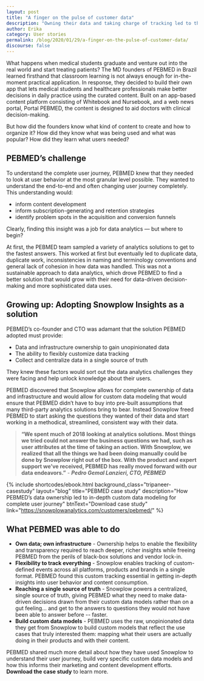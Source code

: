 ```yaml
---
layout: post
title: "A finger on the pulse of customer data"
description: "Owning their data and taking charge of tracking led to the creation of a data analytics single source of truth, letting PEBMED fuel their products with insight."
author: Erika
category: User stories
permalink: /blog/2020/01/29/a-finger-on-the-pulse-of-customer-data/
discourse: false
---
```



What happens when medical students graduate and venture out into the real world and start treating patients? The MD founders of PEBMED in Brazil learned firsthand that classroom learning is not always enough for in-the-moment practical application. In response, they decided to build their own app that lets medical students and healthcare professionals make better decisions in daily practice using the curated content. Built on an app-based content platform consisting of Whitebook and Nursebook, and a web news portal, Portal PEBMED, the content is designed to aid doctors with clinical decision-making. 

But how did the founders know what kind of content to create and how to organize it? How did they know what was being used and what was popular? How did they learn what users needed? 


## PEBMED’s challenge

To understand the complete user journey, PEBMED knew that they needed to look at user behavior at the most granular level possible. They wanted to understand the end-to-end and often changing user journey completely. This understanding would: 



*   inform content development
*   inform subscription-generating and retention strategies
*   identify problem spots in the acquisition and conversion funnels 

Clearly, finding this insight was a job for data analytics — but where to begin? 

At first, the PEBMED team sampled a variety of analytics solutions to get to the fastest answers. This worked at first but eventually led to duplicate data, duplicate work, inconsistencies in naming and terminology conventions and general lack of cohesion in how data was handled. This was not a sustainable approach to data analytics, which drove PEBMED to find a better solution that would grow with their need for data-driven decision-making and more sophisticated data uses.


## Growing up: Adopting Snowplow Insights as a solution

PEBMED’s co-founder and CTO was adamant that the solution PEBMED adopted must provide:



*   Data and infrastructure ownership to gain unopinionated data
*   The ability to flexibly customize data tracking
*   Collect and centralize data in a single source of truth

They knew these factors would sort out the data analytics challenges they were facing and help unlock knowledge about their users. 

PEBMED discovered that Snowplow allows for complete ownership of data and infrastructure and would allow for custom data modeling that would ensure that PEBMED didn’t have to buy into pre-built assumptions that many third-party analytics solutions bring to bear. Instead Snowplow freed PEBMED to start asking the questions they wanted of their data and start working in a methodical, streamlined, consistent way with their data.


> **“We spent much of 2018 looking at analytics solutions. Most things we tried could not answer the business questions we had, such as user attributes at the time of taking an action. With Snowplow, we realized that all the things we had been doing manually could be done by Snowplow right out of the box. With the product and expert support we’ve received, PEBMED has really moved forward with our data endeavors.”** - **_Pedro Gemal Lanzieri, CTO, PEBMED_**


 {% include shortcodes/ebook.html background_class="tripaneer-casestudy" layout="blog" title="PEBMED case study" description="How PEBMED’s data ownership led to in-depth custom data modeling for complete user journey" btnText="Download case study" link="https://snowplowanalytics.com/customers/pebmed/" %}



## What PEBMED was able to do



*   **Own data; own infrastructure** - Ownership helps to enable the flexibility and transparency required to reach deeper, richer insights while freeing PEBMED from the perils of black-box solutions and vendor lock-in.
*   **Flexibility to track everything** - Snowplow enables tracking of custom-defined events across all platforms, products and brands in a single format. PEBMED found this custom tracking essential in getting in-depth insights into user behavior and content consumption. 
*   **Reaching a single source of truth** - Snowplow powers a centralized, single source of truth, giving PEBMED what they need to make data-driven decisions drawn from their custom data models rather than on a gut feeling… and get to the answers to questions they would not have been able to answer before -- faster. 
*   **Build custom data models** - PEBMED uses the raw, unopinionated data they get from Snowplow to build custom models that reflect the use cases that truly interested them: mapping what their users are actually doing in their products and with their content. 

PEBMED shared much more detail about how they have used Snowplow to understand their user journey, build very specific custom data models and how this informs their marketing and content development efforts. **Download the case study** to learn more.